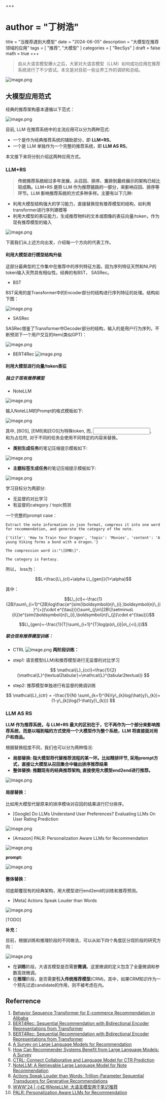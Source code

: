 +++
# author = "丁树浩"
title = "当推荐遇到大模型"
date = "2024-06-05"
description = "大模型在推荐领域的应用"
tags = [
  "推荐",
  "大模型"
]
categories = [
  "RecSys"
]
draft = false
math = true
+++


> 自从大语言模型爆火之后，大家对大语言模型（LLM）如何成功应用在推荐系统进行了不少尝试。本文是对目前一些业界工作的调研和总结。

![image.png](../img/1_llm.png)

## 大模型应用范式

经典的推荐架构基本遵循以下范式：

![image.png](../img/1_1_llm.jpg)

目前, LLM 在推荐系统中的主流应用可以分为两种范式:

* 一个是作为经典推荐系统的辅助部分，即 **LLM+RS**。
* 一个是 LLM 单独作为一个完整的推荐系统，即 **LLM AS RS**。
    

本文接下来将分别介绍这两种应用方式。

### LLM+RS

> **传统推荐系统经过多年发展，从召回、排序、重排到最终展示的架构已经比较成熟。LLM+RS 是将 LLM 作为推荐链路的一部分，来影响召回、排序等环节。LLM 影响推荐系统的方式多种多样。主要有以下几种:**

* 利用大模型结构强大的学习能力，直接替换现有推荐模型的结构，如利用transformer进行序列建模等 
* 利用大模型的表征能力，生成推荐物料的文本或图像的表征向量/token，作为现有推荐模型的输入
    

![image.png](../img/2_llm.png)

下面我们从上述方向出发，介绍每一个方向的代表工作。

#### 利用大模型进行模型结构升级

这部分最典型的工作集中在推荐中的序列特征方面。因为序列特征天然和NLP的token输入天然具有相似性。经典的有BST， SASRec。

- BST

BST采用的是Transformer中的Encoder部分的结构进行序列特征的处理。结构如下图：

![image.png](../img/3_llm.png)

- SASRec 

SASRec借鉴了Transformer中Decoder部分的结构，输入的是用户行为序列，不断预测下一个用户交互的item(类似GPT)：

![image.png](../img/4_llm.png)

- BERT4Rec
![image.png](../img/5_llm.png)
#### 利用大模型进行向量/token表征

##### 独立于现有推荐模型

- NoteLLM

![image.png](../img/6_llm.png)

 输入NoteLLM的Prompt的格式模板如下:

![image.png](../img/7_llm.png)

其中, \[BOS\], \[EMB\]和\[EOS\]为特殊token, 而<Instruction>, <Input Note>, <Output Guidance>和<Output>为占位符, 对于不同的任务会使用不同特定的内容来替换。

- **类别生成任务**的笔记压缩提示模板如下:

![image.png](../img/8_llm.png)

-  **主题标签生成任务**的笔记压缩提示模板如下:

![image.png](../img/9_llm.png)

学习目标分为两部分:

- 无监督的对比学习
- 有监督的category / topic预测
    

一个完整的prompt case：

```
Extract the note information in json format, compress it into one word for recommendation, and generate the category of the note.

{'title': 'How to Train Your Dragon', 'topic': 'Movies', 'content': 'A young Viking forms a bond with a dragon.'}

The compression word is:"\[EMB\]".

The category is Fantasy.
```

所以， loss为：

$$L=\frac{L\_{cl}+\alpha L\_{gen}}{1+\alpha}$$

其中：

$$L\_{cl}=-\frac{1}{2B}\sum\_{i=1}^{2B}log\frac{e^{sim(\boldsymbol{n}\_{i},\boldsymbol{n}\_{i}^{+})\cdot e^{\tau}}}{\sum\_{j\in\[2B\]\setminus\{i\}}e^{sim(\boldsymbol{n}\_{i},\boldsymbol{n}\_{j})\cdot e^{\tau}}}$$

$$L\_{gen}=-\frac{1}{T}\sum\_{i=1}^{T}log(p(o\_{i}|o\_{<i},i))$$

##### 联合现有推荐模型训练：

- CTRL
![image.png](../img/10_llm.jpeg)
**两阶段训练：**

- step1: 语言模型(LLM)和推荐模型进行无监督的对比学习

$$
\mathcal{L}_{ccl}=\frac{1}{2}(\mathcal{L}^{textual2tabular}+\mathcal{L}^{tabular2textual})
$$

- step2: 推荐模型单独进行有监督的微调训练

$$
\mathcal{L}_{ctr} = -\frac{1}{N} \sum\_{k=1}^{N}(y\_{k}log(\hat{y}\_{k})+(1-y\_{k})log(1-\hat{y}\_{k}))
$$

### LLM AS RS

**LLM 作为推荐系统，与 LLM+RS 最大的区别在于，它不再作为一个部分来影响推荐系统，而是以端到端的方式使用一个大模型作为整个系统，LLM 将直接面对用户和商品。**

根据替换程度不同，我们也可以分为两种情况:

- **局部替换: 指大模型将代替推荐流程的某一环。比如精排环节, 采用prompt方式，直接让大模型从召回集合中输出排序推荐结果**
- **整体替换: 推翻现有的经典推荐架构, 直接使用大模型end2end进行推荐。**
    

![image.png](../img/16_llm.png)

#### 局部替换：

比如用大模型代替原来的排序模块对召回的结果进行打分排序。

- \[Google\] Do LLMs Understand User Preferences? Evaluating LLMs On User Rating Prediction
    

![image.png](../img/11_llm.png)

- \[Amazon\] PALR: Personalization Aware LLMs for Recommendation
    

![image.png](../img/12_llm.png)


**prompt:**

![image.png](../img/13_llm.png)

#### 整体替换：

彻底颠覆现有的经典架构，用大模型进行end2end的训练和推荐预测。

- \[Meta\] Actions Speak Louder than Words 

![image.png](../img/14_llm.png)

[TODO]

**补充：**

目前，根据训练和推理阶段的不同做法，可以从如下四个角度区分现阶段的研究方向：

![image.png](../img/15_llm.png)


* 在**训练**阶段，大语言模型是否需要**微调**。这里微调的定义包含了全量微调和参数高效微调。
* 在**推理**阶段，是否需要**引入传统推荐模型**(CRM)。其中，如果CRM知识作为一个预先过滤candidate的作用，则不被考虑在内。
    

## Referrence

1. [Behavior Sequence Transformer for E-commerce Recommendation in Alibaba](https://arxiv.org/pdf/1905.06874)
2. [BERT4Rec: Sequential Recommendation with Bidirectional Encoder Representations from Transformer](https://arxiv.org/pdf/1904.06690)
3. [BERT4Rec: Sequential Recommendation with Bidirectional Encoder Representations from Transformer](https://arxiv.org/pdf/1904.06690) 
4. [A Survey on Large Language Models for Recommendation](https://arxiv.org/pdf/2305.19860) 
5. [How Can Recommender Systems Benefit from Large Language Models: A Survey](https://arxiv.org/pdf/2306.05817)
6. [CTRL: Connect Collaborative and Language Model for CTR Prediction](https://arxiv.org/pdf/2306.02841)
7. [NoteLLM: A Retrievable Large Language Model for Note Recommendation](https://arxiv.org/pdf/2403.01744)
8. [Actions Speak Louder than Words: Trillion-Parameter Sequential Transducers for Generative Recommendations](https://arxiv.org/pdf/2402.17152)
9. [WWW'24 | 小红书NoteLLM: 大语言模型用于笔记推荐](https://zhuanlan.zhihu.com/p/698568773)
10. [PALR: Personalization Aware LLMs for Recommendation](https://arxiv.org/pdf/2305.07622)
